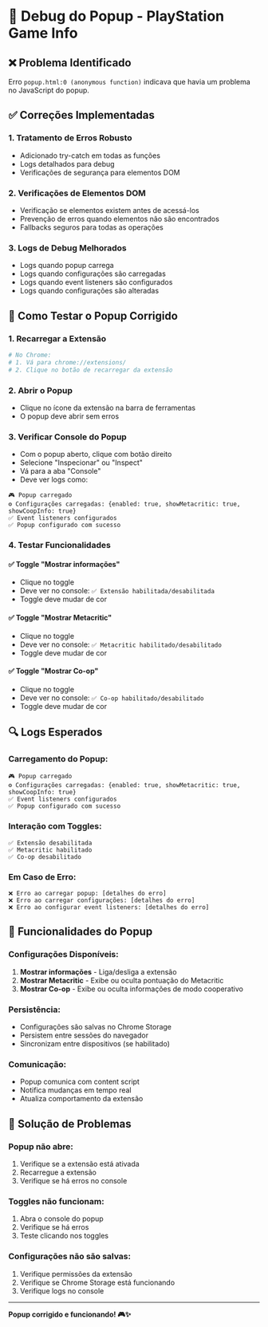 # 🔧 Debug do Popup - PlayStation Game Info

## ❌ Problema Identificado

Erro `popup.html:0 (anonymous function)` indicava que havia um problema no JavaScript do popup.

## ✅ Correções Implementadas

### 1. **Tratamento de Erros Robusto**
- Adicionado try-catch em todas as funções
- Logs detalhados para debug
- Verificações de segurança para elementos DOM

### 2. **Verificações de Elementos DOM**
- Verificação se elementos existem antes de acessá-los
- Prevenção de erros quando elementos não são encontrados
- Fallbacks seguros para todas as operações

### 3. **Logs de Debug Melhorados**
- Logs quando popup carrega
- Logs quando configurações são carregadas
- Logs quando event listeners são configurados
- Logs quando configurações são alteradas

## 🧪 Como Testar o Popup Corrigido

### 1. **Recarregar a Extensão**
```bash
# No Chrome:
# 1. Vá para chrome://extensions/
# 2. Clique no botão de recarregar da extensão
```

### 2. **Abrir o Popup**
- Clique no ícone da extensão na barra de ferramentas
- O popup deve abrir sem erros

### 3. **Verificar Console do Popup**
- Com o popup aberto, clique com botão direito
- Selecione "Inspecionar" ou "Inspect"
- Vá para a aba "Console"
- Deve ver logs como:

```
🎮 Popup carregado
⚙️ Configurações carregadas: {enabled: true, showMetacritic: true, showCoopInfo: true}
✅ Event listeners configurados
✅ Popup configurado com sucesso
```

### 4. **Testar Funcionalidades**

#### ✅ **Toggle "Mostrar informações"**
- Clique no toggle
- Deve ver no console: `✅ Extensão habilitada/desabilitada`
- Toggle deve mudar de cor

#### ✅ **Toggle "Mostrar Metacritic"**
- Clique no toggle
- Deve ver no console: `✅ Metacritic habilitado/desabilitado`
- Toggle deve mudar de cor

#### ✅ **Toggle "Mostrar Co-op"**
- Clique no toggle
- Deve ver no console: `✅ Co-op habilitado/desabilitado`
- Toggle deve mudar de cor

## 🔍 Logs Esperados

### **Carregamento do Popup:**
```
🎮 Popup carregado
⚙️ Configurações carregadas: {enabled: true, showMetacritic: true, showCoopInfo: true}
✅ Event listeners configurados
✅ Popup configurado com sucesso
```

### **Interação com Toggles:**
```
✅ Extensão desabilitada
✅ Metacritic habilitado
✅ Co-op desabilitado
```

### **Em Caso de Erro:**
```
❌ Erro ao carregar popup: [detalhes do erro]
❌ Erro ao carregar configurações: [detalhes do erro]
❌ Erro ao configurar event listeners: [detalhes do erro]
```

## 🚀 Funcionalidades do Popup

### **Configurações Disponíveis:**
1. **Mostrar informações** - Liga/desliga a extensão
2. **Mostrar Metacritic** - Exibe ou oculta pontuação do Metacritic
3. **Mostrar Co-op** - Exibe ou oculta informações de modo cooperativo

### **Persistência:**
- Configurações são salvas no Chrome Storage
- Persistem entre sessões do navegador
- Sincronizam entre dispositivos (se habilitado)

### **Comunicação:**
- Popup comunica com content script
- Notifica mudanças em tempo real
- Atualiza comportamento da extensão

## 🐛 Solução de Problemas

### **Popup não abre:**
1. Verifique se a extensão está ativada
2. Recarregue a extensão
3. Verifique se há erros no console

### **Toggles não funcionam:**
1. Abra o console do popup
2. Verifique se há erros
3. Teste clicando nos toggles

### **Configurações não são salvas:**
1. Verifique permissões da extensão
2. Verifique se Chrome Storage está funcionando
3. Verifique logs no console

---

**Popup corrigido e funcionando! 🎮✨**

